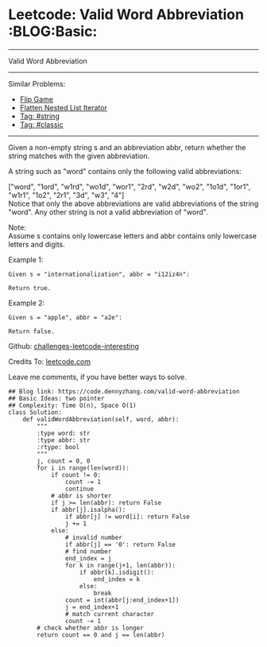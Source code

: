 # Leetcode: Valid Word Abbreviation     :BLOG:Basic:


---

Valid Word Abbreviation  

---

Similar Problems:  
-   [Flip Game](https://code.dennyzhang.com/flip-game)
-   [Flatten Nested List Iterator](https://code.dennyzhang.com/flatten-nested-list-iterator)
-   [Tag: #string](https://code.dennyzhang.com/tag/string)
-   [Tag: #classic](https://code.dennyzhang.com/tag/classic)

---

Given a non-empty string s and an abbreviation abbr, return whether the string matches with the given abbreviation.  

A string such as "word" contains only the following valid abbreviations:  

["word", "1ord", "w1rd", "wo1d", "wor1", "2rd", "w2d", "wo2", "1o1d", "1or1", "w1r1", "1o2", "2r1", "3d", "w3", "4"]  
Notice that only the above abbreviations are valid abbreviations of the string "word". Any other string is not a valid abbreviation of "word".  

Note:  
Assume s contains only lowercase letters and abbr contains only lowercase letters and digits.  

Example 1:  

    Given s = "internationalization", abbr = "i12iz4n":
    
    Return true.

Example 2:  

    Given s = "apple", abbr = "a2e":
    
    Return false.

Github: [challenges-leetcode-interesting](https://github.com/DennyZhang/challenges-leetcode-interesting/tree/master/valid-word-abbreviation)  

Credits To: [leetcode.com](https://leetcode.com/problems/valid-word-abbreviation/description/)  

Leave me comments, if you have better ways to solve.  

    ## Blog link: https://code.dennyzhang.com/valid-word-abbreviation
    ## Basic Ideas: two pointer
    ## Complexity: Time O(n), Space O(1)
    class Solution:
        def validWordAbbreviation(self, word, abbr):
            """
            :type word: str
            :type abbr: str
            :rtype: bool
            """
            j, count = 0, 0
            for i in range(len(word)):
                if count != 0:
                    count -= 1
                    continue
                # abbr is shorter
                if j >= len(abbr): return False
                if abbr[j].isalpha():
                    if abbr[j] != word[i]: return False
                    j += 1
                else:
                    # invalid number
                    if abbr[j] == '0': return False
                    # find number
                    end_index = j
                    for k in range(j+1, len(abbr)):
                        if abbr[k].isdigit():
                            end_index = k
                        else:
                            break
                    count = int(abbr[j:end_index+1])
                    j = end_index+1
                    # match current character
                    count -= 1
            # check whether abbr is longer
            return count == 0 and j == len(abbr)
